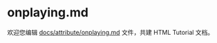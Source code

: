 onplaying.md
===

欢迎您编辑 <a target="__blank" href="https://github.com/jaywcjlove/html-tutorial/blob/master/docs/attribute/onplaying.md">docs/attribute/onplaying.md</a> 文件，共建 HTML Tutorial 文档。